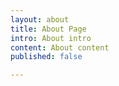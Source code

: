 ```yaml
---
layout: about
title: About Page
intro: About intro
content: About content
published: false

---
```

